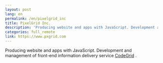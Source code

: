 ```yaml
---
layout: post
lang: en
permalink: /en/pixelgrid_inc
title: PixelGrid Inc.
description: 'Producing website and apps with JavaScript. Development and management of front-end information delivery service CodeGrid .'
categories: full_remote
link: https://www.pxgrid.com
---
```


<p>Producing website and apps with JavaScript. Development and management of front-end information delivery service <a href="https://www.codegrid.net/">CodeGrid</a> .</p>
